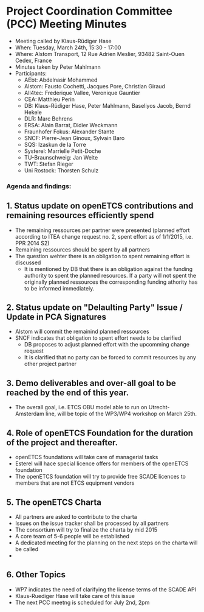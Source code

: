 # Project Coordination Committee (PCC) Meeting Minutes

* Meeting called by Klaus-Rüdiger Hase
* When: Tuesday, March 24th, 15:30 - 17:00
* Where: Alstom Transport, 12 Rue Adrien Meslier, 93482 Saint-Ouen Cedex, France
* Minutes taken by Peter Mahlmann
* Participants: 
  * AEbt: Abdelnasir Mohammed
  * Alstom: Fausto Cochetti, Jacques Pore, Christian Giraud
  * All4tec: Frederique Vallee, Veronique Gauntier
  * CEA: Matthieu Perin
  * DB: Klaus-Rüdiger Hase, Peter Mahlmann, Baseliyos Jacob, Bernd Hekele
  * DLR: Marc Behrens
  * ERSA: Alain Barrat, Didier Weckmann
  * Fraunhofer Fokus: Alexander Stante
  * SNCF: Pierre-Jean Ginoux, Sylvain Baro
  * SQS: Izaskun de la Torre
  * Systerel: Marrielle Petit-Doche
  * TU-Braunschweig: Jan Welte
  * TWT: Stefan Rieger
  * Uni Rostock: Thorsten Schulz

### Agenda and findings:
## 1. Status update on openETCS contributions and remaining resources efficiently spend
- The remaining ressources per partner were presented (planned effort according to ITEA change request no. 2, spent effort as of 1/1/2015, i.e. PPR 2014 S2)
- Remaining ressources should be spent by all partners
- The question wehter there is an obligation to spent remaining effort is discussed
  - It is mentioned by DB that there is an obligation against the funding authority to spent the planned resources. If a party will not spent the originally planned ressources the corresponding funding athority has to be informed immediately.
  
## 2. Status update on "Delaulting Party" Issue / Update in PCA Signatures
- Alstom will commit the remainind planned ressources
- SNCF indicates that obligation to spent effort needs to be clarified
  - DB proposes to adjust planned effort with the upcomming change request
  - It is clarified that no party can be forced to commit resources by any other project partner
## 3. Demo deliverables and over-all goal to be reached by the end of this year.
- The overall goal, i.e. ETCS OBU model able to run on Utrecht-Amsterdam line, will be topic of the WP3/WP4 workshop on March 25th.

## 4. Role of openETCS Foundation for the duration of the project and thereafter.
- openETCS foundations will take care of managerial tasks
- Esterel will hace special licence offers for members of the openETCS foundation
- The openETCS foundation will try to provide free SCADE licences to members that are not ETCS equipment vendors

## 5. The openETCS Charta
- All partners are asked to contribute to the charta
- Issues on the issue tracker shall be processed by all partners
- The consortium will try to finalize the charta by mid 2015
- A core team of 5-6 people will be established
- A dedicated meeting for the planning on the next steps on the charta will be called
- 
## 6. Other Topics
- WP7 indicates the need of clarifying the license terms of the SCADE API
- Klaus-Ruediger Hase will take care of this issue
- The next PCC meetng is scheduled for July 2nd, 2pm
